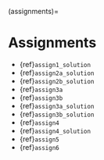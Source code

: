(assignments)=
# Assignments

* {ref}`assign1_solution`
* {ref}`assign2a_solution`
* {ref}`assign2b_solution`
* {ref}`assign3a`
* {ref}`assign3b`
* {ref}`assign3a_solution`
* {ref}`assign3b_solution`
* {ref}`assign4`
* {ref}`assign4_solution`
* {ref}`assign5`
* {ref}`assign6`

